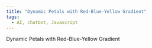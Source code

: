 ```yaml
---
title: "Dynamic Petals with Red-Blue-Yellow Gradient"
tags:
  - AI, chatbot, Javascript
---
```


Dynamic Petals with Red-Blue-Yellow Gradient

<canvas id="simple_petal" width="600" height="600"></canvas>
<script>
    function getRandomInt(min, max) {
        return Math.floor(Math.random() * (max - min + 1)) + min;
    }
    
    // Function to create gradient palette from red to blue to yellow
    //const gradientColors = [];
    //for (let i = 0; i < 8; i++) {
    //    const r = 255;
    //    const g = Math.floor(255 * (i / 7)); // Green component increases
    //    const b = Math.floor(255 * (i / 7)); // Blue component increases
    //    gradientColors.push(`rgb(${r},${g},${b})`);
    //}
    //for (let i = 0; i < 8; i++) {
    //    const r = 255 - Math.floor(255 * (i / 7)); // Red component decreases
    ////    const g = 255;
    //    const b = 255 - Math.floor(255 * (i / 7)); // Blue component decreases
    //    gradientColors.push(`rgb(${r},${g},${b})`);
    //}
    
    // Function to draw the Petal graphics on the provided canvas
    let counter = 0;
    const colorPalette = [
        '#0000FF', '#1A33FF', '#3366FF', '#4D99FF', '#66CCFF', '#80FFFF', '#99FFCC', '#B3FF99'];
    
    
    /*
        '#CCFF66', '#E6FF33', '#FFFF00', '#FFCC00', '#FF9933', '#FF6600', '#FF3300', '#FFFF33',
        '#0000FF', '#1A33FF', '#3366FF', '#4D99FF', '#66CCFF', '#80FFFF', '#99FFCC', '#B3FF99',
        '#CCFF66', '#E6FF33', '#FFFF00', '#FFCC00', '#FF9933', '#FF6600', '#FF3300', '#FFFF33'
    ];
    */
    
    function drawPetalGraphics(canvas, radius, a, b) {
        const ctx = canvas.getContext('2d');
        const centerX = canvas.width / 2;
        const centerY = canvas.height / 2;
        const points = [];
        
        ctx.clearRect(0, 0, canvas.width, canvas.height);
        ctx.lineWidth = 1;
        ctx.beginPath();
    
        ctx.strokeStyle = 'blue';  //colorPalette[counter % colorPalette.length]; 
        counter++;
    
        for (let theta = 0; theta <= 2 * Math.PI * b; theta += 2 * Math.PI / 30 / a) {
    
            let x = radius * Math.cos(a/b*theta) * Math.cos(theta) + centerX;
            let y = radius * Math.cos(a/b*theta) * Math.sin(theta) + centerY;
    
            if (theta === 0) {
                ctx.moveTo(x, y);
            } else {
                ctx.lineTo(x, y);
            }
            points.push({x, y});
        }
        ctx.closePath();
        ctx.stroke();
        return points;
    }
    
    const canvas = document.getElementById('simple_petal');
    const radius = 280;
    let step = 1;
    let a = 2, b = 5;
    
    function animate() {
        if (step === 58) {
            a = getRandomInt(1, 15);
            b = getRandomInt(1, 15);
    	step=0;
        }
        const points = drawPetalGraphics(canvas, radius, a, b);
        drawLines(points, step);
        step = (step % (60 - 1)) + 1;
        setTimeout(animate, 200);
    }
    
    function drawLines(points, step) {
        const ctx = canvas.getContext('2d');
        for (let i = 0; i < points.length; i++) {
        ctx.strokeStyle = colorPalette[counter % colorPalette.length]; 
        counter++;
            const j = (i + step) % points.length;
            ctx.beginPath();
            ctx.moveTo(points[i].x, points[i].y);
            ctx.lineTo(points[j].x, points[j].y);
            ctx.stroke();
        }
    }
    
    // Start animation
    animate();
</script>

